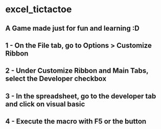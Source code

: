 # excel_tictactoe
A Game made just for fun and learning :D
-
1 - On the File tab, go to Options > Customize Ribbon
-
2 - Under Customize Ribbon and Main Tabs, select the Developer checkbox
-
3 - In the spreadsheet, go to the developer tab and click on visual basic 
-
4 - Execute the macro with F5 or the button
-
